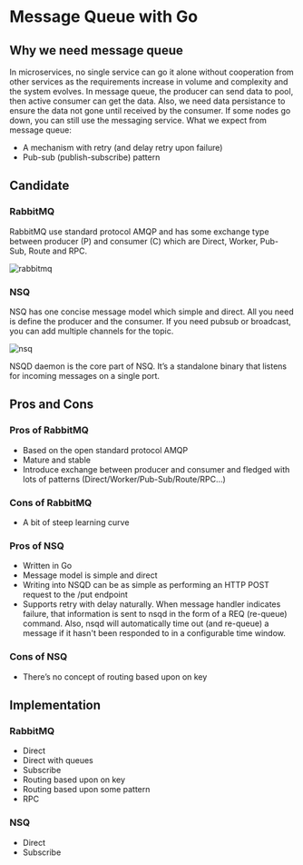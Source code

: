 # Message Queue with Go

## Why we need message queue
In microservices, no single service can go it alone without cooperation from other services as the requirements increase in volume and complexity and the system evolves. In message queue, the producer can send data to pool, then active consumer can get the data. Also, we need data persistance to ensure the data not gone until received by the consumer. If some nodes go down, you can still use the messaging service. What we expect from message queue:
- A mechanism with retry (and delay retry upon failure)
- Pub-sub (publish-subscribe) pattern

## Candidate
### RabbitMQ
RabbitMQ use standard protocol AMQP and has some exchange type between producer (P) and consumer (C) which are Direct, Worker, Pub-Sub, Route and RPC.

![rabbitmq](https://blog.dinda.id/images/uploads/rabbitmq.png)

### NSQ
NSQ has one concise message model which simple and direct. All you need is define the producer and the consumer. If you need pubsub or broadcast, you can add multiple channels for the topic.

![nsq](https://f.cloud.github.com/assets/187441/1700696/f1434dc8-6029-11e3-8a66-18ca4ea10aca.gif)

NSQD daemon is the core part of NSQ. It’s a standalone binary that listens for incoming messages on a single port.

## Pros and Cons
### Pros of RabbitMQ
- Based on the open standard protocol AMQP
- Mature and stable
- Introduce exchange between producer and consumer and fledged with lots of patterns (Direct/Worker/Pub-Sub/Route/RPC…)

### Cons of RabbitMQ
- A bit of steep learning curve

### Pros of NSQ
- Written in Go
- Message model is simple and direct
- Writing into NSQD can be as simple as performing an HTTP POST request to the /put endpoint
- Supports retry with delay naturally. When message handler indicates failure, that information is sent to nsqd in the form of a REQ (re-queue) command. Also, nsqd will automatically time out (and re-queue) a message if it hasn't been responded to in a configurable time window.

### Cons of NSQ
- There’s no concept of routing based upon on key

## Implementation

### RabbitMQ
- Direct
- Direct with queues
- Subscribe
- Routing based upon on key
- Routing based upon some pattern
- RPC

### NSQ
- Direct
- Subscribe